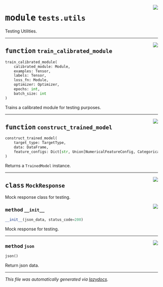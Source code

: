 <!-- markdownlint-disable -->

<a href="https://github.com/SOTAI-Labs/sotai/tree/main/tests/utils.py#L0"><img align="right" style="float:right;" src="https://img.shields.io/badge/-source-cccccc?style=flat-square"></a>

# <kbd>module</kbd> `tests.utils`
Testing Utilities. 


---

<a href="https://github.com/SOTAI-Labs/sotai/tree/main/tests/utils.py#L34"><img align="right" style="float:right;" src="https://img.shields.io/badge/-source-cccccc?style=flat-square"></a>

## <kbd>function</kbd> `train_calibrated_module`

```python
train_calibrated_module(
    calibrated_module: Module,
    examples: Tensor,
    labels: Tensor,
    loss_fn: Module,
    optimizer: Optimizer,
    epochs: int,
    batch_size: int
)
```

Trains a calibrated module for testing purposes. 


---

<a href="https://github.com/SOTAI-Labs/sotai/tree/main/tests/utils.py#L54"><img align="right" style="float:right;" src="https://img.shields.io/badge/-source-cccccc?style=flat-square"></a>

## <kbd>function</kbd> `construct_trained_model`

```python
construct_trained_model(
    target_type: TargetType,
    data: DataFrame,
    feature_configs: Dict[str, Union[NumericalFeatureConfig, CategoricalFeatureConfig]]
)
```

Returns a `TrainedModel` instance. 


---

<a href="https://github.com/SOTAI-Labs/sotai/tree/main/tests/utils.py#L97"><img align="right" style="float:right;" src="https://img.shields.io/badge/-source-cccccc?style=flat-square"></a>

## <kbd>class</kbd> `MockResponse`
Mock response class for testing. 

<a href="https://github.com/SOTAI-Labs/sotai/tree/main/tests/utils.py#L100"><img align="right" style="float:right;" src="https://img.shields.io/badge/-source-cccccc?style=flat-square"></a>

### <kbd>method</kbd> `__init__`

```python
__init__(json_data, status_code=200)
```

Mock response for testing. 




---

<a href="https://github.com/SOTAI-Labs/sotai/tree/main/tests/utils.py#L105"><img align="right" style="float:right;" src="https://img.shields.io/badge/-source-cccccc?style=flat-square"></a>

### <kbd>method</kbd> `json`

```python
json()
```

Return json data. 




---

_This file was automatically generated via [lazydocs](https://github.com/ml-tooling/lazydocs)._
